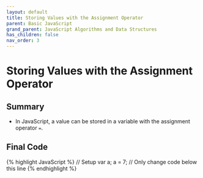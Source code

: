 ```yaml
---
layout: default
title: Storing Values with the Assignment Operator
parent: Basic JavaScript
grand_parent: JavaScript Algorithms and Data Structures
has_children: false
nav_order: 3
---
```

# Storing Values with the Assignment Operator
## Summary
- In JavaScript, a value can be stored in a variable with the assignment operator `=`.

## Final Code

{% highlight JavaScript %}
// Setup
var a;
a = 7;
// Only change code below this line
{% endhighlight %}
